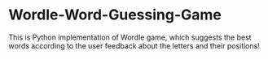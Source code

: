# Wordle-Word-Guessing-Game
This is Python implementation of Wordle game, which suggests the best words according to the user feedback about the letters and their positions!
